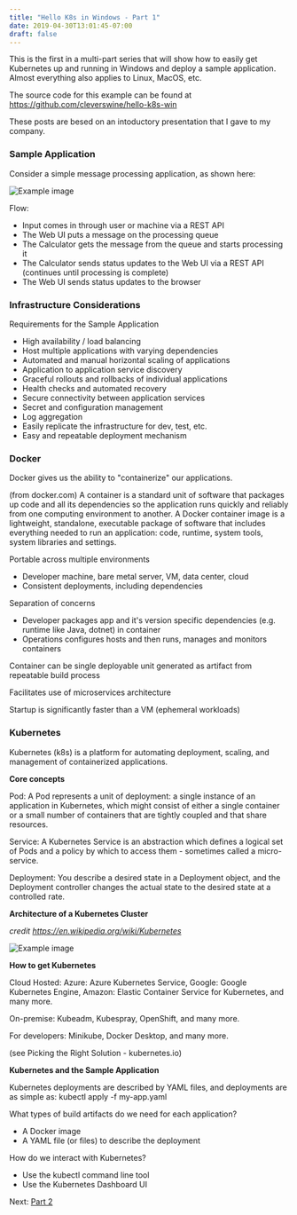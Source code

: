 ```yaml
---
title: "Hello K8s in Windows - Part 1"
date: 2019-04-30T13:01:45-07:00
draft: false
---
```


This is the first in a multi-part series that will show how to easily get Kubernetes up and running in Windows and deploy a sample application. Almost everything also applies to Linux, MacOS, etc.

The source code for this example can be found at https://github.com/cleverswine/hello-k8s-win

These posts are besed on an intoductory presentation that I gave to my company.

### Sample Application

Consider a simple message processing application, as shown here:

![Example image](/k8swinsample.png)

Flow:

* Input comes in through user or machine via a REST API
* The Web UI puts a message on the processing queue
* The Calculator gets the message from the queue and starts processing it
* The Calculator sends status updates to the Web UI via a REST API (continues until processing is complete)
* The Web UI sends status updates to the browser

### Infrastructure Considerations

Requirements for the Sample Application

* High availability / load balancing
* Host multiple applications with varying dependencies
* Automated and manual horizontal scaling of applications
* Application to application service discovery
* Graceful rollouts and rollbacks of individual applications
* Health checks and automated recovery
* Secure connectivity between application services
* Secret and configuration management
* Log aggregation
* Easily replicate the infrastructure for dev, test, etc.
* Easy and repeatable deployment mechanism

### Docker

Docker gives us the ability to "containerize" our applications.

(from docker.com) A container is a standard unit of software that packages up code and all its dependencies so the application runs quickly and reliably from one computing environment to another. A Docker container image is a lightweight, standalone, executable package of software that includes everything needed to run an application: code, runtime, system tools, system libraries and settings.

Portable across multiple environments

* Developer machine, bare metal server, VM, data center, cloud
* Consistent deployments, including dependencies

Separation of concerns

* Developer packages app and it's version specific dependencies (e.g. runtime like Java, dotnet) in container
* Operations configures hosts and then runs, manages and monitors containers

Container can be single deployable unit generated as artifact from repeatable build process

Facilitates use of microservices architecture

Startup is significantly faster than a VM (ephemeral workloads)

### Kubernetes

Kubernetes (k8s) is a platform for automating deployment, scaling, and management of containerized applications.

**Core concepts**

Pod: A Pod represents a unit of deployment: a single instance of an application in Kubernetes, which might consist of either a single container or a small number of containers that are tightly coupled and that share resources.

Service: A Kubernetes Service is an abstraction which defines a logical set of Pods and a policy by which to access them - sometimes called a micro-service. 

Deployment: You describe a desired state in a Deployment object, and the Deployment controller changes the actual state to the desired state at a controlled rate.

**Architecture of a Kubernetes Cluster**

*credit https://en.wikipedia.org/wiki/Kubernetes*

![Example image](/k8swinsample2.png)

**How to get Kubernetes**

Cloud Hosted:  Azure: Azure Kubernetes Service, Google: Google Kubernetes Engine, Amazon: Elastic Container Service for Kubernetes, and many more.

On-premise: Kubeadm, Kubespray, OpenShift, and many more.

For developers: Minikube, Docker Desktop, and many more.

(see Picking the Right Solution - kubernetes.io)

**Kubernetes and the Sample Application**

Kubernetes deployments are described by YAML files, and deployments are as simple as:  kubectl apply -f my-app.yaml

What types of build artifacts do we need for each application?

* A Docker image
* A YAML file (or files) to describe the deployment

How do we interact with Kubernetes?

* Use the kubectl command line tool
* Use the Kubernetes Dashboard UI

Next: [Part 2](/posts/hello-k8s-windows-part-2/)

